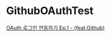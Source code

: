 # GithubOAuthTest
[OAuth 로그인 연동하기 Ep.1 - (feat.Github)](https://blog.naver.com/lukewire129/223170542074)
